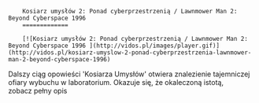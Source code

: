 
        Kosiarz umysłów 2: Ponad cyberprzestrzenią / Lawnmower Man 2: Beyond Cyberspace 1996 
        =============
        
        [![Kosiarz umysłów 2: Ponad cyberprzestrzenią / Lawnmower Man 2: Beyond Cyberspace 1996 ](http://vidos.pl/images/player.gif)](http://vidos.pl/kosiarz-umyslow-2-ponad-cyberprzestrzenia-lawnmower-man-2-beyond-cyberspace-1996)
        
        
 Dalszy ciąg opowieści 'Kosiarza Umysłów' otwiera znalezienie tajemniczej ofiary wybuchu w laboratorium. Okazuje się, że okaleczoną istotą, zobacz pełny opis
    